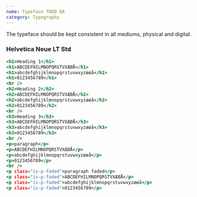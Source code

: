 ```yaml
---
name: Typeface TODO QA
category: Typography
---
```

The typeface should be kept consistent in all mediums, physical and digital.

### Helvetica Neue LT Std
```search-fields.html
<h1>Heading 1</h1>
<h1>ABCDEFHILMNOPQRSTVXÆØÅ</h1>
<h1>abcdefghijklmnopqrstuvwxyzæøå</h1>
<h1>0123456789</h1>
<br />
<h2>Heading 2</h2>
<h2>ABCDEFHILMNOPQRSTVXÆØÅ</h2>
<h2>abcdefghijklmnopqrstuvwxyzæøå</h2>
<h2>0123456789</h2>
<br />
<h3>Heading 3</h3>
<h3>ABCDEFHILMNOPQRSTVXÆØÅ</h3>
<h3>abcdefghijklmnopqrstuvwxyzæøå</h3>
<h3>0123456789</h3>
<br />
<p>paragraph</p>
<p>ABCDEFHILMNOPQRSTVXÆØÅ</p>
<p>abcdefghijklmnopqrstuvwxyzæøå</p>
<p>0123456789</p>
<br />
<p class="is-p-faded">paragraph faded</p>
<p class="is-p-faded">ABCDEFHILMNOPQRSTVXÆØÅ</p>
<p class="is-p-faded">abcdefghijklmnopqrstuvwxyzæøå</p>
<p class="is-p-faded">0123456789</p>
```